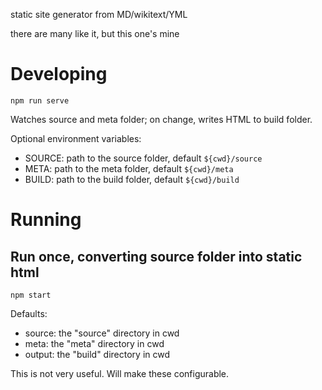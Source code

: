 static site generator from MD/wikitext/YML

there are many like it, but this one's mine

# Developing

```npm run serve```

Watches source and meta folder; on change, writes HTML to build folder.

Optional environment variables:
- SOURCE: path to the source folder, default `${cwd}/source`
- META: path to the meta folder, default `${cwd}/meta`
- BUILD: path to the build folder, default `${cwd}/build`

# Running

## Run once, converting source folder into static html

```npm start```

Defaults:
- source: the "source" directory in cwd
- meta: the "meta" directory in cwd
- output: the "build" directory in cwd

This is not very useful. Will make these configurable.